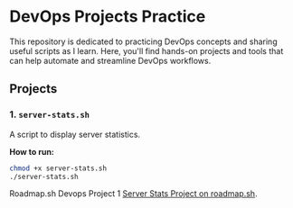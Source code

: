 # DevOps Projects Practice

This repository is dedicated to practicing DevOps concepts and sharing useful scripts as I learn. Here, you'll find hands-on projects and tools that can help automate and streamline DevOps workflows.

## Projects

### 1. `server-stats.sh`

A script to display server statistics.

**How to run:**

```bash
chmod +x server-stats.sh
./server-stats.sh
```

Roadmap.sh Devops Project 1 [Server Stats Project on roadmap.sh](https://roadmap.sh/projects/server-stats).
